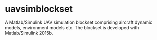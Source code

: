 # uavsimblockset

A Matlab/Simulink UAV simulation blockset comprising aircraft dynamic models, environment models etc.
The blockset is developed with Matlab/Simulink 2015b.